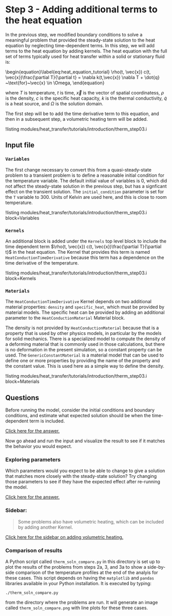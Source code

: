# Step 3 - Adding additional terms to the heat equation

In the previous step, we modified boundary conditions to solve a meaningful
problem that provided the steady-state solution to the heat equation
by neglecting time-dependent terms. In this step, we will add terms to the 
heat equation by adding kernels. The heat equation with the full set of terms
typically used for heat transfer within a solid or stationary fluid is:

\begin{equation}\label{eq:heat_equation_tutorial}
  \rho(t, \vec{x}) c(t, \vec{x})\frac{\partial T}{\partial t} = \nabla k(t,\vec{x}) \nabla T + \dot{q} ~\text{for}~\vec{x} \in \Omega,
\end{equation}

where $T$ is temperature, $t$ is time, $\vec{x}$ is the vector of spatial coordinatess, $\rho$ is the density, $c$ is the specific heat capacity, $k$ is the thermal conductivity, $\dot{q}$ is a heat source, and $\Omega$ is the solution domain.

The first step will be to add the time derivative term to this equation, and
then in a subsequent step, a volumetric heating term will be added.

!listing modules/heat_transfer/tutorials/introduction/therm_step03.i

## Input file

### `Variables`

The first change necessary to convert this from a quasi-steady-state problem to
a transient problem is to define a reasonable initial condition for the
temperature variable. The default initial value of variables is 0, which did
not affect the steady-state solution in the previous step, but has a signficant
effect on the transient solution. The `initial_condition` parameter is set
for the `T` variable to 300. Units of Kelvin are used here, and this is close
to room temperature.

!listing modules/heat_transfer/tutorials/introduction/therm_step03.i block=Variables

### `Kernels`

An additional block is added under the `Kernels` top level block to include the
time dependent term $\rho(t, \vec{x}) c(t, \vec{x})\frac{\partial T}{\partial t}$
in the heat equation. The Kernel that provides this term is named `HeatConductionTimeDerivative`
because this term has a dependence on the time derivative of the temperature.

!listing modules/heat_transfer/tutorials/introduction/therm_step03.i block=Kernels

### `Materials`

The `HeatConductionTimeDerivative` Kernel depends on two additional material
properties: `density` and `specific_heat`, which must be provided by material
models. The specific heat can be provided by adding an additional parameter
to the `HeatConductionMaterial` Material block.

The density is not provided by `HeatConductionMaterial` because that is a property
that is used by other physics models, in particular by the models for solid
mechanics. There is a specialized model to compute the density of a deforming
material that is commonly used in those calculations, but there is no deformation
in the present simulation, so a constant property can be used. The `GenericConstantMaterial`
is a material model that can be used to define one or more properties by providing
the name of the property and the constant value. This is used here as a simple way
to define the density.

!listing modules/heat_transfer/tutorials/introduction/therm_step03.i block=Materials

## Questions

Before running the model, consider the initial conditions and boundary conditions,
and estimate what expected solution should be when the time-dependent term
is included.

[Click here for the answer.](heat_transfer/tutorials/introduction/answer03a.md)

Now go ahead and run the input and visualize the result to see if it matches
the behavior you would expect.

### Exploring parameters

Which parameters would you expect to be able to change to give a solution that matches
more closely with the steady-state solution? Try changing those parameters to see if they
have the expected effect after re-running the model.

[Click here for the answer.](heat_transfer/tutorials/introduction/answer03b.md)

### Sidebar: 

> Some problems also have volumetric heating, which can be included by adding another
> Kernel.

[Click here for the sidebar on adding volumetric heating.](heat_transfer/tutorials/introduction/therm_step03a.md)


### Comparison of results

A Python script called `therm_soln_compare.py` in this directory is set up to
plot the results of the problems from steps 2a, 3, and 3a to show a side-by-side
comparison of the temperature profiles at the end of the analyis for these
cases. This script depends on having the `matplotlib` and `pandas` libraries
available in your Python installation. It is executed by typing:

```
./therm_soln_compare.py
```

from the directory where the problems are run. It will generate an image called
`therm_soln_compare.png` with line plots for these three cases.
